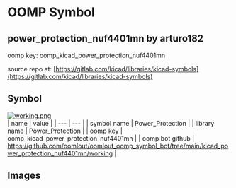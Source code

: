 # OOMP Symbol  
## power_protection_nuf4401mn  by arturo182  
  
oomp key: oomp_kicad_power_protection_nuf4401mn  
  
source repo at: [https://gitlab.com/kicad/libraries/kicad-symbols](https://gitlab.com/kicad/libraries/kicad-symbols)  
## Symbol  
  
[![working.png](working_600.png)](working.png)  
| name | value | 
| --- | --- | 
| symbol name | Power_Protection | 
| library name | Power_Protection | 
| oomp key | oomp_kicad_power_protection_nuf4401mn | 
| oomp bot github | https://github.com/oomlout/oomlout_oomp_symbol_bot/tree/main/kicad_power_protection_nuf4401mn/working | 
## Images  
